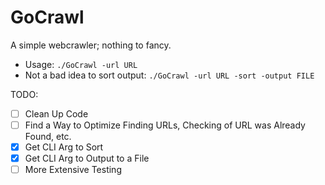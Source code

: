 # GoCrawl

A simple webcrawler; nothing to fancy.
* Usage: `./GoCrawl -url URL`
* Not a bad idea to sort output: `./GoCrawl -url URL -sort -output FILE`

TODO:
- [ ] Clean Up Code
- [ ] Find a Way to Optimize Finding URLs, Checking of URL was Already Found, etc.
- [x] Get CLI Arg to Sort 
- [x] Get CLI Arg to Output to a File
- [ ] More Extensive Testing
